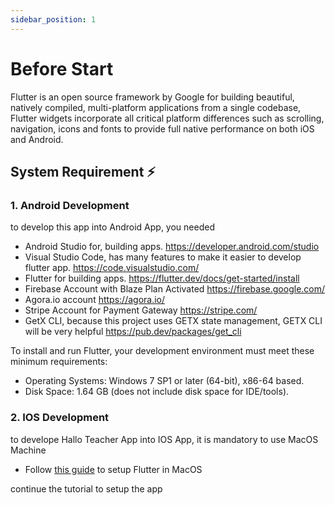 ```yaml
---
sidebar_position: 1
---
```


# Before Start

Flutter is an open source framework by Google for building beautiful, natively compiled, multi-platform applications from a single codebase, Flutter widgets incorporate all critical platform differences such as scrolling, navigation, icons and fonts to provide full native performance on both iOS and Android.

## System Requirement ⚡️

### 1. Android Development
to develop this app into Android App, you needed

- Android Studio for, building apps. https://developer.android.com/studio
- Visual Studio Code, has many features to make it easier to develop flutter app. https://code.visualstudio.com/
- Flutter for building apps. https://flutter.dev/docs/get-started/install
- Firebase Account with Blaze Plan Activated https://firebase.google.com/
- Agora.io account https://agora.io/
- Stripe Account for Payment Gateway https://stripe.com/
- GetX CLI, because this project uses GETX state management, GETX CLI will be very helpful https://pub.dev/packages/get_cli

To install and run Flutter, your development environment must meet these minimum requirements:

- Operating Systems: Windows 7 SP1 or later (64-bit), x86-64 based.
- Disk Space: 1.64 GB (does not include disk space for IDE/tools).

### 2. IOS Development
to develope Hallo Teacher App into IOS App, it is mandatory to use MacOS Machine
- Follow [this guide](https://docs.flutter.dev/get-started/install/macos) to setup Flutter in MacOS 
  
continue the tutorial to setup the app
